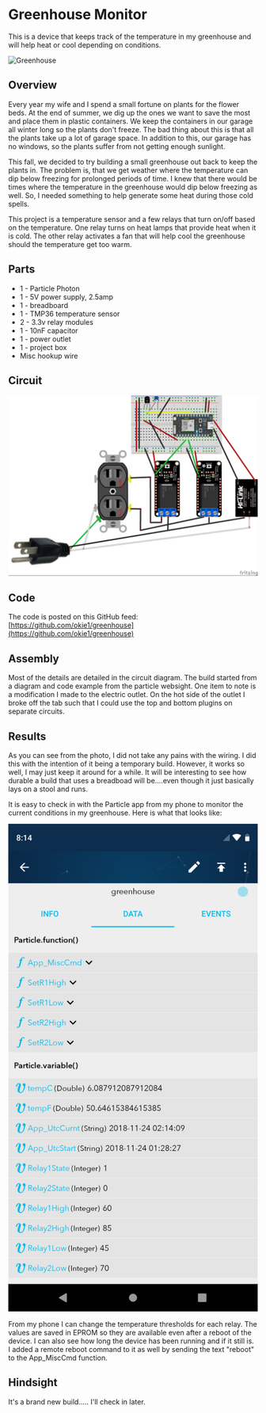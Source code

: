 # Greenhouse Monitor
This is a device that keeps track of the temperature in my greenhouse and will help heat or cool depending on conditions.

![Greenhouse](https://github.com/okie1/greenhouse/blob/master/Overview.jpg)

## Overview
Every year my wife and I spend a small fortune on plants for the flower beds.  At the end of summer, we dig up the ones we want to save
the most and place them in plastic containers.  We keep the containers in our garage all winter long so the plants don't freeze.  The
bad thing about this is that all the plants take up a lot of garage space.  In addition to this, our garage has no windows, so the plants
suffer from not getting enough sunlight.   

This fall, we decided to try building a small greenhouse out back to keep the plants in.  The problem is, that we get weather where the
temperature can dip below freezing for prolonged periods of time.  I knew that there would be times where the temperature in the
greenhouse would dip below freezing as well.  So, I needed something to help generate some heat during those cold spells.

This project is a temperature sensor and a few relays that turn on/off based on the temperature.  One relay turns on heat lamps that
provide heat when it is cold.  The other relay activates a fan that will help cool the greenhouse should the temperature get too warm.

## Parts
* 1 - Particle Photon
* 1 - 5V power supply, 2.5amp
* 1 - breadboard
* 1 - TMP36 temperature sensor
* 2 - 3.3v relay modules
* 1 - 10nF capacitor
* 1 - power outlet
* 1 - project box
* Misc hookup wire

## Circuit
![Circuit](https://github.com/okie1/greenhouse/blob/master/circuit.jpg)

## Code
The code is posted on this GitHub feed: [https://github.com/okie1/greenhouse](https://github.com/okie1/greenhouse)

## Assembly
Most of the details are detailed in the circuit diagram.  The build started from a diagram and code example from the particle websight.  One item to note is a modification I made to the electric outlet.  On the hot side of the outlet I broke off the tab such that I could use the top and bottom plugins on separate circuits.

## Results
As you can see from the photo, I did not take any pains with the wiring.  I did this with the intention of it being a temporary build.  However, it works so well, I may just keep it around for a while.  It will be interesting to see how durable a build that uses a breadboad will be....even though it just basically lays on a stool and runs.  

It is easy to check in with the Particle app from my phone to monitor the current conditions in my greenhouse.  Here is what that looks like:

![ParticleApp](https://github.com/okie1/greenhouse/blob/master/ParticleApp.png)

From my phone I can change the temperature thresholds for each relay.  The values are saved in EPROM so they are available even after a reboot of the device.  I can also see how long the device has been running and if it still is.  I added a remote reboot command to it as well by sending the text "reboot" to the App_MiscCmd function.

## Hindsight
It's a brand new build..... I'll check in later.
